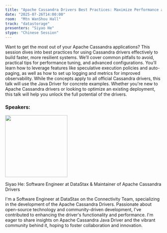 ```yaml
---
title: "Apache Cassandra Drivers Best Practices: Maximize Performance and Robustness"
date: "2025-07-26T14:00:00"
room:  "Mtn WanShou Hall"
track: "datastorage"
presenters: "Siyao He"
stype: "Chinese Session"
---
```


Want to get the most out of your Apache Cassandra applications? This session dives into best practices for using Cassandra drivers effectively to build faster, more resilient systems. We’ll cover common pitfalls to avoid, practical tips for performance tuning, and advanced configurations. You’ll learn how to leverage features like speculative execution policies and auto-paging, as well as how to set up logging and metrics for improved observability. While the concepts apply to all official Cassandra drivers, this talk will use the Java Driver for concrete examples. Whether you're new to Apache Cassandra drivers or looking to optimize an existing deployment, this talk will help you unlock the full potential of the drivers.

### Speakers:


<img src="https://sessionize.com/image/9339-400o400o1-pg5e1X6d1Zvbp9W8Rq7uEh.jpg" width="200" /><br/>

Siyao He: Software Engineer at DataStax & Maintainer of Apache Cassandra Drivers

I'm a Software Engineer at DataStax on the Connectivity Team, specializing in the development of the Apache Cassandra Drivers. Passionate about open-source technology and community-driven development, I've contributed to enhancing the driver's functionality and performance. I'm eager to share insights on Apache Cassandra Java Driver and the vibrant community behind it, hoping to foster collaboration and innovation.